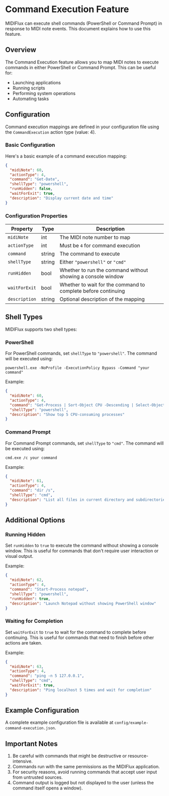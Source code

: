 # Command Execution Feature

MIDIFlux can execute shell commands (PowerShell or Command Prompt) in response to MIDI note events. This document explains how to use this feature.

## Overview

The Command Execution feature allows you to map MIDI notes to execute commands in either PowerShell or Command Prompt. This can be useful for:

- Launching applications
- Running scripts
- Performing system operations
- Automating tasks

## Configuration

Command execution mappings are defined in your configuration file using the `CommandExecution` action type (value: 4).

### Basic Configuration

Here's a basic example of a command execution mapping:

```json
{
  "midiNote": 60,
  "actionType": 4,
  "command": "Get-Date",
  "shellType": "powershell",
  "runHidden": false,
  "waitForExit": true,
  "description": "Display current date and time"
}
```

### Configuration Properties

| Property | Type | Description |
|----------|------|-------------|
| `midiNote` | int | The MIDI note number to map |
| `actionType` | int | Must be `4` for command execution |
| `command` | string | The command to execute |
| `shellType` | string | Either `"powershell"` or `"cmd"` |
| `runHidden` | bool | Whether to run the command without showing a console window |
| `waitForExit` | bool | Whether to wait for the command to complete before continuing |
| `description` | string | Optional description of the mapping |

## Shell Types

MIDIFlux supports two shell types:

### PowerShell

For PowerShell commands, set `shellType` to `"powershell"`. The command will be executed using:

```
powershell.exe -NoProfile -ExecutionPolicy Bypass -Command "your command"
```

Example:
```json
{
  "midiNote": 60,
  "actionType": 4,
  "command": "Get-Process | Sort-Object CPU -Descending | Select-Object -First 5",
  "shellType": "powershell",
  "description": "Show top 5 CPU-consuming processes"
}
```

### Command Prompt

For Command Prompt commands, set `shellType` to `"cmd"`. The command will be executed using:

```
cmd.exe /c your command
```

Example:
```json
{
  "midiNote": 61,
  "actionType": 4,
  "command": "dir /s",
  "shellType": "cmd",
  "description": "List all files in current directory and subdirectories"
}
```

## Additional Options

### Running Hidden

Set `runHidden` to `true` to execute the command without showing a console window. This is useful for commands that don't require user interaction or visual output.

Example:
```json
{
  "midiNote": 62,
  "actionType": 4,
  "command": "Start-Process notepad",
  "shellType": "powershell",
  "runHidden": true,
  "description": "Launch Notepad without showing PowerShell window"
}
```

### Waiting for Completion

Set `waitForExit` to `true` to wait for the command to complete before continuing. This is useful for commands that need to finish before other actions are taken.

Example:
```json
{
  "midiNote": 63,
  "actionType": 4,
  "command": "ping -n 5 127.0.0.1",
  "shellType": "cmd",
  "waitForExit": true,
  "description": "Ping localhost 5 times and wait for completion"
}
```

## Example Configuration

A complete example configuration file is available at `config/example-command-execution.json`.

## Important Notes

1. Be careful with commands that might be destructive or resource-intensive.
2. Commands run with the same permissions as the MIDIFlux application.
3. For security reasons, avoid running commands that accept user input from untrusted sources.
4. Command output is logged but not displayed to the user (unless the command itself opens a window).

